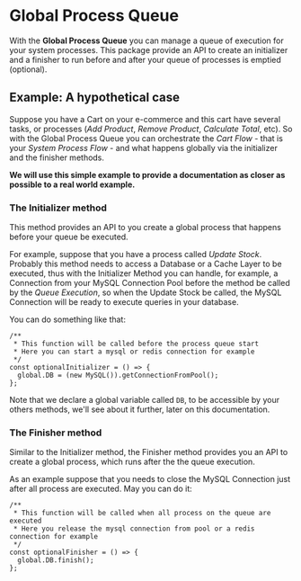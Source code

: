# Global Process Queue

With the **Global Process Queue** you can manage a queue of execution for your system processes. This package provide
an API to create an initializer and a finisher to run before and after your queue of processes is emptied (optional).

## Example: A hypothetical case

Suppose you have a Cart on your e-commerce and this cart have several tasks, or processes (*Add Product*, *Remove Product*,
*Calculate Total*, etc). So with the Global Process Queue you can orchestrate the *Cart Flow* - that is your *System Process Flow* - 
and what happens globally via the initializer and the finisher methods.

**We will use this simple example to provide a documentation as closer as possible to a real world example.** 

### The Initializer method

This method provides an API to you create a global process that happens before your queue be executed.

For example, suppose that you have a process called *Update Stock*. Probably this method needs to access a Database or a Cache Layer
to be executed, thus with the Initializer Method you can handle, for example, a Connection from your MySQL Connection Pool 
before the method be called by the *Queue Execution*, so when the Update Stock be called, the MySQL Connection will be
ready to execute queries in your database.

You can do something like that:

```JS
/**  
 * This function will be called before the process queue start  
 * Here you can start a mysql or redis connection for example  
 */  
const optionalInitializer = () => {  
  global.DB = (new MySQL()).getConnectionFromPool();  
};
```

Note that we declare a global variable called `DB`, to be accessible by your others methods, we'll see about it further, 
later on this documentation.


### The Finisher method

Similar to the Initializer method, the Finisher method provides you an API to create a global process, which runs after
the the queue execution.

As an example suppose that you needs to close the MySQL Connection just after all process are executed. May you can do it: 

```JS
/**
 * This function will be called when all process on the queue are executed
 * Here you release the mysql connection from pool or a redis connection for example
 */
const optionalFinisher = () => {
  global.DB.finish();
};

```
